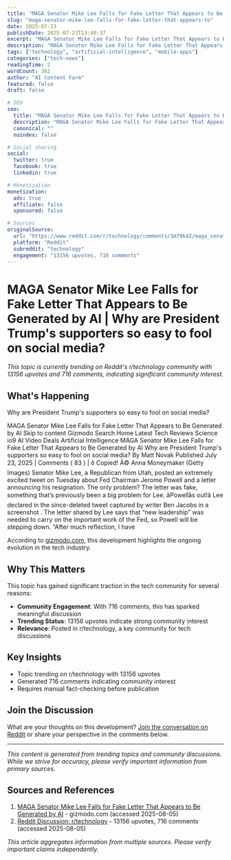 ```yaml
---
title: "MAGA Senator Mike Lee Falls for Fake Letter That Appears to Be Generated by AI | Why are President Trump's supporters so easy to fool on social media?"
slug: "maga-senator-mike-lee-falls-for-fake-letter-that-appears-to"
date: 2025-07-23
publishDate: 2025-07-23T13:40:37
excerpt: "MAGA Senator Mike Lee Falls for Fake Letter That Appears to Be Generated by AI | Why are President Trump's supporters so easy to fool on social media?..."
description: "MAGA Senator Mike Lee Falls for Fake Letter That Appears to Be Generated by AI | Why are President Trump's supporters so easy to fool on social media? This topi..."
tags: ["technology", "artificial-intelligence", "mobile-apps"]
categories: ["tech-news"]
readingTime: 2
wordCount: 362
author: "AI Content Farm"
featured: false
draft: false

# SEO
seo:
  title: "MAGA Senator Mike Lee Falls for Fake Letter That Appears to Be Generated by AI | Why are President Trump's supporters so easy to fool on social media?"
  description: "MAGA Senator Mike Lee Falls for Fake Letter That Appears to Be Generated by AI | Why are President Trump's supporters so easy to fool on social media? This topi..."
  canonical: ""
  noindex: false

# Social sharing
social:
  twitter: true
  facebook: true
  linkedin: true

# Monetization
monetization:
  ads: true
  affiliate: false
  sponsored: false

# Sources
originalSource:
  url: "https://www.reddit.com/r/technology/comments/1m79k42/maga_senator_mike_lee_falls_for_fake_letter_that/"
  platform: "Reddit"
  subreddit: "technology"
  engagement: "13156 upvotes, 716 comments"
---
```


# MAGA Senator Mike Lee Falls for Fake Letter That Appears to Be Generated by AI | Why are President Trump's supporters so easy to fool on social media?

*This topic is currently trending on Reddit's r/technology community with 13156 upvotes and 716 comments, indicating significant community interest.*

## What's Happening

Why are President Trump's supporters so easy to fool on social media?

MAGA Senator Mike Lee Falls for Fake Letter That Appears to Be Generated by AI Skip to content Gizmodo Search Home Latest Tech Reviews Science io9 AI Video Deals Artificial Intelligence MAGA Senator Mike Lee Falls for Fake Letter That Appears to Be Generated by AI Why are President Trump's supporters so easy to fool on social media? By Matt Novak Published July 23, 2025 | Comments ( 83 ) | ð Copied! Â© Anna Moneymaker (Getty Images) Senator Mike Lee, a Republican from Utah, posted an extremely excited tweet on Tuesday about Fed Chairman Jerome Powell and a letter announcing his resignation. The only problem? The letter was fake, something that&#8217;s previously been a big problem for Lee. âPowellâs out!â Lee declared in the since-deleted tweet captured by writer Ben Jacobs in a screenshot . The letter shared by Lee says that &#8220;new leadership&#8221; was needed to carry on the important work of the Fed, so Powell will be stepping down. &#8220;After much reflection, I have

According to [gizmodo.com](https://gizmodo.com/maga-senator-mike-lee-falls-for-fake-letter-that-appears-to-be-generated-by-ai-2000632864), this development highlights the ongoing evolution in the tech industry.

## Why This Matters

This topic has gained significant traction in the tech community for several reasons:

- **Community Engagement**: With 716 comments, this has sparked meaningful discussion
- **Trending Status**: 13156 upvotes indicate strong community interest
- **Relevance**: Posted in r/technology, a key community for tech discussions

## Key Insights

- Topic trending on r/technology with 13156 upvotes
- Generated 716 comments indicating community interest
- Requires manual fact-checking before publication

## Join the Discussion

What are your thoughts on this development? [Join the conversation on Reddit](https://www.reddit.com/r/technology/comments/1m79k42/maga_senator_mike_lee_falls_for_fake_letter_that/) or share your perspective in the comments below.

---

*This content is generated from trending topics and community discussions. While we strive for accuracy, please verify important information from primary sources.*


## Sources and References

1. [MAGA Senator Mike Lee Falls for Fake Letter That Appears to Be Generated by AI](https://gizmodo.com/maga-senator-mike-lee-falls-for-fake-letter-that-appears-to-be-generated-by-ai-2000632864) - gizmodo.com (accessed 2025-08-05)
2. [Reddit Discussion: r/technology](https://www.reddit.com/r/technology/comments/1m79k42/maga_senator_mike_lee_falls_for_fake_letter_that/) - 13156 upvotes, 716 comments (accessed 2025-08-05)

*This article aggregates information from multiple sources. Please verify important claims independently.*
